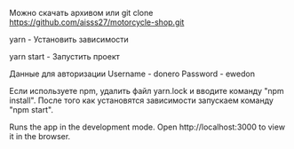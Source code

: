 Можно скачать архивом или git clone https://github.com/aisss27/motorcycle-shop.git

yarn - Установить зависимости

yarn start - Запустить проект

Данные для авторизации Username - donero Password - ewedon

Если используете npm, удалить файл yarn.lock и вводите команду "npm install". После того как установятся зависимости запускаем команду "npm start".

Runs the app in the development mode.
Open http://localhost:3000 to view it in the browser.
